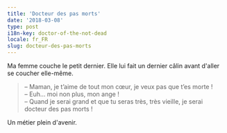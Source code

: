 ```yaml
---
title: 'Docteur des pas morts'
date: '2018-03-08'
type: post
i18n-key: doctor-of-the-not-dead
locale: fr_FR
slug: docteur-des-pas-morts
---
```


Ma femme couche le petit dernier. Elle lui fait un dernier câlin avant d'aller se coucher elle-même.

<!-- more -->

> – Maman, je t’aime de tout mon cœur, je veux pas que t’es morte !  
> – Euh… moi non plus, mon ange !  
> – Quand je serai grand et que tu seras très, très vieille, je serai docteur des pas morts !

Un métier plein d'avenir.
